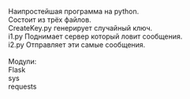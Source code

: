 Наипростейшая программа на python.<br>
Состоит из трёх файлов.<br>
CreateKey.py генерирует случайный ключ.<br>
i1.py Поднимает сервер который ловит сообщения.<br>
i2.py Отправляет эти самые сообщения.<br>
<br>
Модули:<br>
Flask<br>
sys<br>
requests
